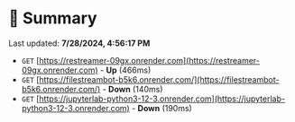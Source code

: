 # 📖 Summary
Last updated: **7/28/2024, 4:56:17 PM**

- `GET` [https://restreamer-09gx.onrender.com](https://restreamer-09gx.onrender.com) - **Up** (466ms)
- `GET` [https://filestreambot-b5k6.onrender.com/](https://filestreambot-b5k6.onrender.com/) - **Down** (140ms)
- `GET` [https://jupyterlab-python3-12-3.onrender.com](https://jupyterlab-python3-12-3.onrender.com) - **Down** (190ms)
